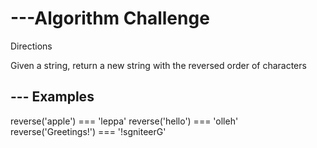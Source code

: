 # ---Algorithm Challenge

Directions

 Given a string, return a new string with the reversed order of characters

## --- Examples

reverse('apple') === 'leppa'
reverse('hello') === 'olleh'
reverse('Greetings!') === '!sgniteerG'